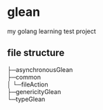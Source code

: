 # glean
my golang learning test project

## file structure
├─asynchronousGlean<br>
├─common<br>
│  └─fileAction<br>
├─genericityGlean<br>
└─typeGlean<br>

